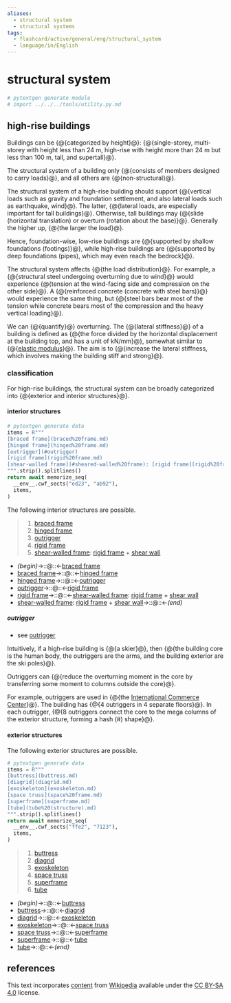 ```yaml
---
aliases:
  - structural system
  - structural systems
tags:
  - flashcard/active/general/eng/structural_system
  - language/in/English
---
```


# structural system

```Python
# pytextgen generate module
# import ../../../tools/utility.py.md
```

## high-rise buildings

Buildings can be {@{categorized by height}@}: {@{single-storey, multi-storey with height less than 24 m, high-rise with height more than 24 m but less than 100 m, tall, and supertall}@}. <!--SR:!2026-08-02,617,335!2025-12-13,384,295-->

The structural system of a building only {@{consists of members designed to carry loads}@}, and all others are {@{non-structural}@}. <!--SR:!2026-03-26,496,310!2025-04-17,259,335-->

The structural system of a high-rise building should support {@{vertical loads such as gravity and foundation settlement, and also lateral loads such as earthquake, wind}@}. The latter, {@{lateral loads, are especially important for tall buildings}@}. Otherwise, tall buildings may {@{slide (horizontal translation) or overturn (rotation about the base)}@}. Generally the higher up, {@{the larger the load}@}. <!--SR:!2025-05-19,259,290!2026-05-23,543,315!2027-03-24,798,335!2025-03-04,204,310-->

Hence, foundation-wise, low-rise buildings are {@{supported by shallow foundations (footings)}@}, while high-rise buildings are {@{supported by deep foundations (pipes), which may even reach the bedrock}@}. <!--SR:!2025-02-07,195,315!2026-04-25,520,315-->

The structural system affects {@{the load distribution}@}. For example, a {@{structural steel undergoing overturning due to wind}@} would experience {@{tension at the wind-facing side and compression on the other side}@}. A {@{reinforced concrete (concrete with steel bars)}@} would experience the same thing, but {@{steel bars bear most of the tension while concrete bears most of the compression and the heavy vertical loading}@}. <!--SR:!2025-02-05,188,315!2026-06-10,553,315!2025-06-07,297,335!2026-05-27,547,315!2025-05-10,230,275-->

We can {@{quantify}@} overturning. The {@{lateral stiffness}@} of a building is defined as {@{the force divided by the horizontal displacement at the building top, and has a unit of kN/mm}@}, somewhat similar to {@{[elastic modulus](elastic%20modulus.md)}@}. The aim is to {@{increase the lateral stiffness, which involves making the building stiff and strong}@}. <!--SR:!2025-04-19,259,335!2025-04-18,258,335!2026-03-01,439,295!2027-03-06,782,335!2025-05-17,282,335-->

### classification

For high-rise buildings, the structural system can be broadly categorized into {@{exterior and interior structures}@}. <!--SR:!2025-06-03,295,335-->

#### interior structures

```Python
# pytextgen generate data
items = R"""
[braced frame](braced%20frame.md)
[hinged frame](hinged%20frame.md)
[outrigger](#outrigger)
[rigid frame](rigid%20frame.md)
[shear-walled frame](#sheared-walled%20frame): [rigid frame](rigid%20frame.md) + [shear wall](shear%20wall.md)
""".strip().splitlines()
return await memorize_seq(
  __env__.cwf_sects("ed23", "ab92"),
  items,
)
```

The following interior structures are possible.

<!--pytextgen generate section="ed23"--><!-- The following content is generated at 2024-05-14T21:11:05.334113+08:00. Any edits will be overridden! -->

> 1. [braced frame](braced%20frame.md)
> 2. [hinged frame](hinged%20frame.md)
> 3. [outrigger](#outrigger)
> 4. [rigid frame](rigid%20frame.md)
> 5. [shear-walled frame](#sheared-walled%20frame): [rigid frame](rigid%20frame.md) + [shear wall](shear%20wall.md)

<!--/pytextgen-->

<!--pytextgen generate section="ab92"--><!-- The following content is generated at 2024-05-14T21:11:05.318372+08:00. Any edits will be overridden! -->

- _(begin)_→::@::←[braced frame](braced%20frame.md) <!--SR:!2025-03-13,161,270!2027-02-04,749,335-->
- [braced frame](braced%20frame.md)→::@::←[hinged frame](hinged%20frame.md) <!--SR:!2025-10-02,259,235!2025-01-22,106,235-->
- [hinged frame](hinged%20frame.md)→::@::←[outrigger](#outrigger) <!--SR:!2025-02-23,68,150!2025-01-21,45,175-->
- [outrigger](#outrigger)→::@::←[rigid frame](rigid%20frame.md) <!--SR:!2025-05-25,238,275!2025-05-20,138,195-->
- [rigid frame](rigid%20frame.md)→::@::←[shear-walled frame](#sheared-walled%20frame): [rigid frame](rigid%20frame.md) + [shear wall](shear%20wall.md) <!--SR:!2025-11-02,328,255!2025-08-02,273,255-->
- [shear-walled frame](#sheared-walled%20frame): [rigid frame](rigid%20frame.md) + [shear wall](shear%20wall.md)→::@::←_(end)_ <!--SR:!2025-01-27,181,315!2025-03-17,170,255-->

<!--/pytextgen-->

##### outrigger

- see [outrigger](outrigger.md)

Intuitively, if a high-rise building is {@{a skier}@}, then {@{the building core is the human body, the outriggers are the arms, and the building exterior are the ski poles}@}. <!--SR:!2025-01-29,191,315!2025-04-25,265,335-->

Outriggers can {@{reduce the overturning moment in the core by transferring some moment to columns outside the core}@}. <!--SR:!2025-07-03,297,295-->

For example, outriggers are used in {@{the [International Commerce Center](International%20Commerce%20Center.md)}@}. The building has {@{4 outriggers in 4 separate floors}@}. In each outrigger, {@{8 outriggers connect the core to the mega columns of the exterior structure, forming a hash (#) shape}@}. <!--SR:!2025-03-15,213,310!2026-02-18,431,295!2025-02-11,199,315-->

#### exterior structures

The following exterior structures are possible.

```Python
# pytextgen generate data
items = R"""
[buttress](buttress.md)
[diagrid](diagrid.md)
[exoskeleton](exoskeleton.md)
[space truss](space%20frame.md)
[superframe](superframe.md)
[tube](tube%20(structure).md)
""".strip().splitlines()
return await memorize_seq(
  __env__.cwf_sects("ffe2", "7123"),
  items,
)
```

<!--pytextgen generate section="ffe2"--><!-- The following content is generated at 2024-05-14T21:11:05.355104+08:00. Any edits will be overridden! -->

> 1. [buttress](buttress.md)
> 2. [diagrid](diagrid.md)
> 3. [exoskeleton](exoskeleton.md)
> 4. [space truss](space%20frame.md)
> 5. [superframe](superframe.md)
> 6. [tube](tube%20(structure).md)

<!--/pytextgen-->

<!--pytextgen generate section="7123"--><!-- The following content is generated at 2024-05-14T21:11:05.350734+08:00. Any edits will be overridden! -->

- _(begin)_→::@::←[buttress](buttress.md) <!--SR:!2027-03-13,786,335!2025-03-18,216,315-->
- [buttress](buttress.md)→::@::←[diagrid](diagrid.md) <!--SR:!2025-07-03,224,235!2026-03-05,417,315-->
- [diagrid](diagrid.md)→::@::←[exoskeleton](exoskeleton.md) <!--SR:!2025-04-14,215,275!2025-07-19,242,295-->
- [exoskeleton](exoskeleton.md)→::@::←[space truss](space%20frame.md) <!--SR:!2025-12-30,361,255!2025-04-12,159,235-->
- [space truss](space%20frame.md)→::@::←[superframe](superframe.md) <!--SR:!2026-02-12,422,295!2025-05-07,216,275-->
- [superframe](superframe.md)→::@::←[tube](tube%20(structure).md) <!--SR:!2025-02-14,148,275!2025-07-01,163,195-->
- [tube](tube%20(structure).md)→::@::←_(end)_ <!--SR:!2025-03-24,220,315!2025-03-17,215,315-->

<!--/pytextgen-->

## references

This text incorporates [content](https://en.wikipedia.org/wiki/structural_system) from [Wikipedia](Wikipedia.md) available under the [CC BY-SA 4.0](https://creativecommons.org/licenses/by-sa/4.0/) license.
